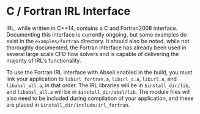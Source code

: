 C / Fortran IRL Interface
================

IRL, while written in C++14, contains a C and Fortran2008 interface. Documenting this interface is currently ongoing, but some examples do exist in the `examples/fortran` directory.
It should also be noted, while not thoroughly documented, the Fortran interface has already been used in several large scale CFD flow solvers and is capable of delivering the majority of IRL's functionality.

To use the Fortran IRL interface with Abseil enabled in the build, you must link your application to `libirl_fortran.a`, `libirl_c.a`, `libirl.a`, and `libabsl_all.a`, in that order. The IRL libraries will be in `$install_dir/lib`, and `libabsl_all.a` will be in `$install_dir/absl/lib`. The module files will also need to be included during compilation of your application, and these are placed in `$install_dir/include/irl_fortran`. 
